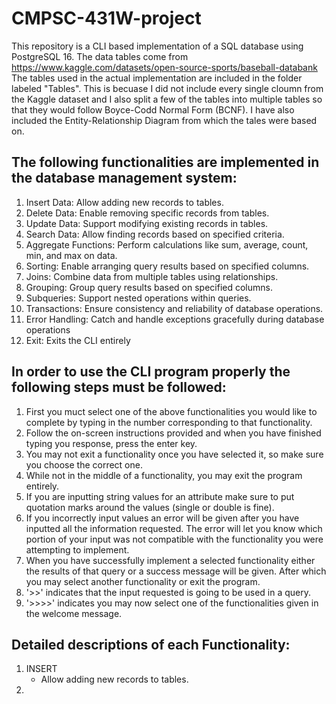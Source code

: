 # CMPSC-431W-project
This repository is a CLI based implementation of a SQL database using PostgreSQL 16.
The data tables come from https://www.kaggle.com/datasets/open-source-sports/baseball-databank
The tables used in the actual implementation are included in the folder labeled "Tables". This is becuase I did not include every single cloumn from the Kaggle dataset and I also split a few of the tables into multiple tables so that they would follow Boyce-Codd Normal Form (BCNF).
I have also included the Entity-Relationship Diagram from which the tales were based on.

## The following functionalities are implemented in the database management system:
1. Insert Data: Allow adding new records to tables.
2. Delete Data: Enable removing specific records from tables.
3. Update Data: Support modifying existing records in tables.
4. Search Data: Allow finding records based on specified criteria.
5. Aggregate Functions: Perform calculations like sum, average, count, min, and max on data.
6. Sorting: Enable arranging query results based on specified columns.
7. Joins: Combine data from multiple tables using relationships.
8. Grouping: Group query results based on specified columns.
9. Subqueries: Support nested operations within queries.
10. Transactions: Ensure consistency and reliability of database operations.
11. Error Handling: Catch and handle exceptions gracefully during database operations
12. Exit: Exits the CLI entirely

## In order to use the CLI program properly the following steps must be followed:
1. First you muct select one of the above functionalities you would like to complete by typing in the number corresponding to that functionality.
2. Follow the on-screen instructions provided and when you have finished typing you response, press the enter key.
3. You may not exit a functionality once you have selected it, so make sure you choose the correct one.
4. While not in the middle of a functionality, you may exit the program entirely.
5. If you are inputting string values for an attribute make sure to put quotation marks around the values (single or double is fine).
6. If you incorrectly input values an error will be given after you have inputted all the information requested. The error will let you know which portion of your input was not compatible with the functionality you were attempting to implement.
7. When you have successfully implement a selected functionality either the results of that query or a success message will be given. After which you may select another functionality or exit the program.
8. '>>' indicates that the input requested is going to be used in a query.
9. '>>>>' indicates you may now select one of the functionalities given in the welcome message.
    
## Detailed descriptions of each Functionality:
1. INSERT
   - Allow adding new records to tables.
2. 
